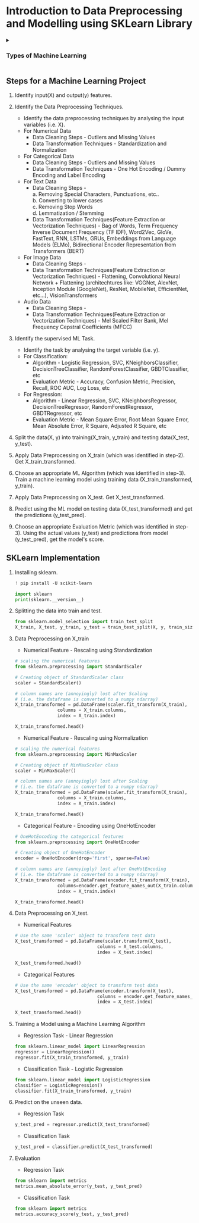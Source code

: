 # Introduction to Data Preprocessing and Modelling using SKLearn Library

<details>
	<summary><h3>Types of Machine Learning</h3></summary>
	<ol>
		<li><details>
			<summary><h5>Supervised Learning</h5></summary>
		</details></li>
		<li><details>
			<summary><h5>Unsupervised Learning</h5></summary>
		</details></li>
		<li><h5>Reinforcement Learning</h5></li>
	</ol>
</details>

## Steps for a Machine Learning Project
1. Identify input(X) and output(y) features.

2. Identify the Data Preprocessing Techniques.
	- Identify the data preprocessing techniques by analysing the input variables (i.e. X).
 	- For Numerical Data
  		- Data Cleaning Steps - Outliers and Missing Values
		- Data Transformation Techniques - Standardization and Normalization
	- For Categorical Data
  		- Data Cleaning Steps - Outliers and Missing Values
   		- Data Transformation Techniques - One Hot Encoding / Dummy Encoding and Label Encoding
	- For Text Data
   		- Data Cleaning Steps -  
   			a. Removing Special Characters, Punctuations, etc..  
    			b. Converting to lower cases  
    			c. Removing Stop Words  
      			d. Lemmatization / Stemming
		- Data Transformation Techniques(Feature Extraction or Vectorization Techniques) - Bag of Words, Term Frequency Inverse Document Frequency (TF IDF), Word2Vec, GloVe, FastText, RNN, LSTMs, GRUs, Embeddings from Language Models (ELMo), Bidirectional Encoder Representation from Transformers (BERT)
	- For Image Data
  		- Data Cleaning Steps - 
 		- Data Transformation Techniques(Feature Extraction or Vectorization Techniques) - Flattening, Convolutional Neural Network + Flattening (architechtures like: VGGNet, AlexNet, Inception Module (GoogleNet), ResNet, MobileNet, EfficientNet, etc...), VisionTransformers
	- Audio Data
  		- Data Cleaning Steps - 
 		- Data Transformation Techniques(Feature Extraction or Vectorization Techniques) - Mel Scaled Filter Bank, Mel Frequency Cepstral Coefficients (MFCC)
3. Identify the supervised ML Task.
	- Identify the task by analysing the target variable (i.e. y).
	- For Classification:
		- Algorithm - Logistic Regression, SVC, KNeighborsClassifier, DecisionTreeClassifier, RandomForestClassifier, GBDTClassifier, etc
		- Evaluation Metric - Accuracy, Confusion Metric, Precision, Recall, ROC AUC, Log Loss, etc
	- For Regression:
		- Algorithm - Linear Regression, SVC, KNeighborsRegressor, DecisionTreeRegressor, RandomForestRegressor, GBDTRegressor, etc
		- Evaluation Metric - Mean Square Error, Root Mean Square Error, Mean Absolute Error, R Square, Adjusted R Square, etc
4. Split the data(X, y) into training(X_train, y_train) and testing data(X_test, y_test).
5. Apply Data Preprocessing on X_train (which was identified in step-2). Get X_train_transformed.
6. Choose an appropriate ML Algorithm (which was identified in step-3). Train a machine learning model using training data (X_train_transformed, y_train).
7. Apply Data Preprocessing on X_test. Get X_test_transformed.
8. Predict using the ML model on testing data (X_test_transformed) and get the predictions (y_test_pred).
9. Choose an appropriate Evaluation Metric (which was identified in step-3). Using the actual values (y_test) and predictions from model (y_test_pred), get the model's score.

## SKLearn Implementation
1. Installing sklearn.
	```python
	! pip install -U scikit-learn
	```  
	
	```python
	import sklearn
	print(sklearn.__version__)
	```
2. Splitting the data into train and test.
	```python
	from sklearn.model_selection import train_test_split
	X_train, X_test, y_train, y_test = train_test_split(X, y, train_size=0.7, random_state=100)	
	```
3. Data Preprocessing on X_train
	- Numerical Feature - Rescaling using Standardization
	```python
	# scaling the numerical features
	from sklearn.preprocessing import StandardScaler
	
	# Creating object of StandardScaler class
	scaler = StandardScaler()

	# column names are (annoyingly) lost after Scaling
	# (i.e. the dataframe is converted to a numpy ndarray)
	X_train_transformed = pd.DataFrame(scaler.fit_transform(X_train), 
					columns = X_train.columns, 
					index = X_train.index)

	X_train_transformed.head()
	```
	- Numerical Feature - Rescaling using Normalization
	```python
	# scaling the numerical features
	from sklearn.preprocessing import MinMaxScaler
	
	# Creating object of MinMaxScaler class
	scaler = MinMaxScaler()

	# column names are (annoyingly) lost after Scaling
	# (i.e. the dataframe is converted to a numpy ndarray)
	X_train_transformed = pd.DataFrame(scaler.fit_transform(X_train), 
					columns = X_train.columns, 
					index = X_train.index)

	X_train_transformed.head()
	```
	- Categorical Feature - Encoding using OneHotEncoder
	```python
	# OneHotEncoding the categorical features
	from sklearn.preprocessing import OneHotEncoder
	
	# Creating object of OneHotEncoder
	encoder = OneHotEncoder(drop='first', sparse=False)

	# column names are (annoyingly) lost after OneHotEncoding
	# (i.e. the dataframe is converted to a numpy ndarray)
	X_train_transformed = pd.DataFrame(encoder.fit_transform(X_train), 
					columns=encoder.get_feature_names_out(X_train.columns), 
					index = X_train.index)

	X_train_transformed.head()
	```
4. Data Preprocessing on X_test.
	- Numerical Features
	```python
	# Use the same 'scaler' object to transform test data
	X_test_transformed = pd.DataFrame(scaler.transform(X_test), 
                                   columns = X_test.columns, 
                                   index = X_test.index)

	X_test_transformed.head()
	```
	- Categorical Features
	```python
	# Use the same 'encoder' object to transform test data
	X_test_transformed = pd.DataFrame(encoder.transform(X_test), 
                                   columns = encoder.get_feature_names_out(X_train.columns), 
                                   index = X_test.index)

	X_test_transformed.head()
	```
5. Training a Model using a Machine Learning Algorithm
	- Regression Task - Linear Regression
	```python
	from sklearn.linear_model import LinearRegression
	regressor = LinearRegression()
	regressor.fit(X_train_transformed, y_train)
	```
	- Classification Task - Logistic Regression
	```python
	from sklearn.linear_model import LogisticRegression
	classifier = LogisticRegression()
	classifier.fit(X_train_transformed, y_train)
	```
6. Predict on the unseen data.
	- Regression Task
	```python
	y_test_pred = regressor.predict(X_test_transformed)
	```
	- Classification Task
	```python
	y_test_pred = classifier.predict(X_test_transformed)
	```
7. Evaluation
	- Regression Task 
	```python
	from sklearn import metrics
	metrics.mean_absolute_error(y_test, y_test_pred)
	```
	- Classification Task
	```python
	from sklearn import metrics
	metrics.accuracy_score(y_test, y_test_pred)
	```

